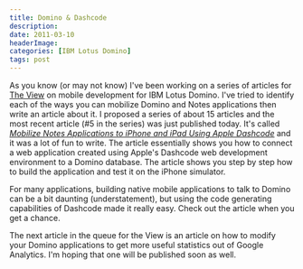 ```yaml
---
title: Domino & Dashcode
description: 
date: 2011-03-10
headerImage: 
categories: [IBM Lotus Domino]
tags: post
---
```


As you know (or may not know) I've been working on a series of articles for [The View](http://www.eview.com) on mobile development for IBM Lotus Domino. I've tried to identify each of the ways you can mobilize Domino and Notes applications then write an article about it. I proposed a series of about 15 articles and the most recent article (#5 in the series) was just published today. It's called [_Mobilize Notes Applications to iPhone and iPad Using Apple Dashcode_](http://bitly.com/h75VX0) and it was a lot of fun to write. The article essentially shows you how to connect a web application created using Apple's Dashcode web development environment to a Domino database. The article shows you step by step how to build the application and test it on the iPhone simulator.

For many applications, building native mobile applications to talk to Domino can be a bit daunting (understatement), but using the code generating capabilities of Dashcode made it really easy. Check out the article when you get a chance.

The next article in the queue for the View is an article on how to modify your Domino applications to get more useful statistics out of Google Analytics. I'm hoping that one will be published soon as well.